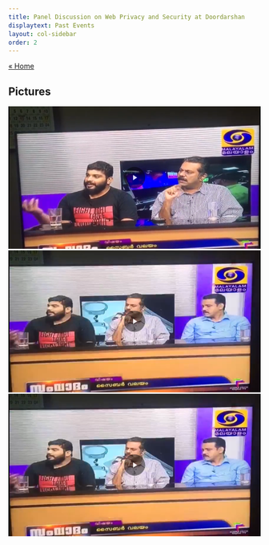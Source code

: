 ```yaml
---
title: Panel Discussion on Web Privacy and Security at Doordarshan
displaytext: Past Events
layout: col-sidebar
order: 2
---
```

<a href="../index.html" class="previous">&laquo; Home</a>

## Pictures

<img src="/assets/images/panel1.png" alt="panel Discussion">

<img src="/assets/images/panel2.png" alt="panel Discussion">

<img src="/assets/images/panel2.png" alt="panel Discussion">

